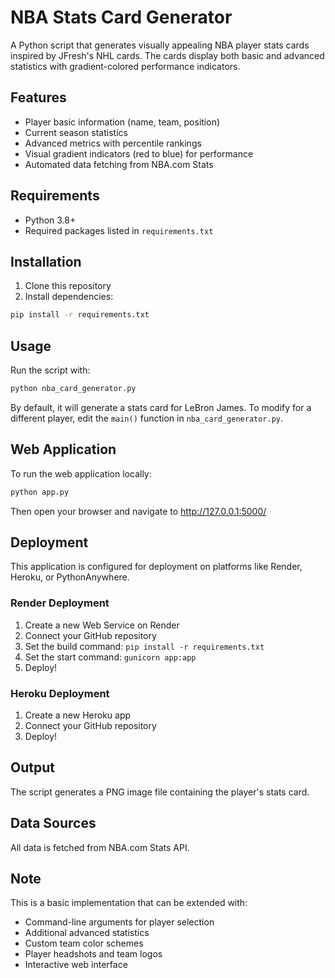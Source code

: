 # NBA Stats Card Generator

A Python script that generates visually appealing NBA player stats cards inspired by JFresh's NHL cards. The cards display both basic and advanced statistics with gradient-colored performance indicators.

## Features

- Player basic information (name, team, position)
- Current season statistics
- Advanced metrics with percentile rankings
- Visual gradient indicators (red to blue) for performance
- Automated data fetching from NBA.com Stats

## Requirements

- Python 3.8+
- Required packages listed in `requirements.txt`

## Installation

1. Clone this repository
2. Install dependencies:
```bash
pip install -r requirements.txt
```

## Usage

Run the script with:
```bash
python nba_card_generator.py
```

By default, it will generate a stats card for LeBron James. To modify for a different player, edit the `main()` function in `nba_card_generator.py`.

## Web Application

To run the web application locally:
```bash
python app.py
```

Then open your browser and navigate to http://127.0.0.1:5000/

## Deployment

This application is configured for deployment on platforms like Render, Heroku, or PythonAnywhere.

### Render Deployment

1. Create a new Web Service on Render
2. Connect your GitHub repository
3. Set the build command: `pip install -r requirements.txt`
4. Set the start command: `gunicorn app:app`
5. Deploy!

### Heroku Deployment

1. Create a new Heroku app
2. Connect your GitHub repository
3. Deploy!

## Output

The script generates a PNG image file containing the player's stats card.

## Data Sources

All data is fetched from NBA.com Stats API.

## Note

This is a basic implementation that can be extended with:
- Command-line arguments for player selection
- Additional advanced statistics
- Custom team color schemes
- Player headshots and team logos
- Interactive web interface
